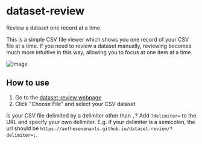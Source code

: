 # dataset-review
Review a dataset one record at a time

This is a simple CSV file viewer which shows you one record of your CSV file at a time. If you need to review a dataset manually, reviewing becomes much more intuitive in this way, allowing you to focus at one item at a time.

![image](https://user-images.githubusercontent.com/84721952/222437358-4b9decc8-1375-4b46-a445-3990f5b63d72.png)

## How to use

1. Go to the [dataset-review webpage](https://anthesevenants.github.io/dataset-review/)
2. Click "Choose File" and select your CSV dataset

Is your CSV file delimited by a delimiter other than `,`? Add `?delimiter=` to the URL and specify your own delimiter. E.g. if your delimiter is a semicolon, the url should be `https://anthesevenants.github.io/dataset-review/?delimiter=;`.